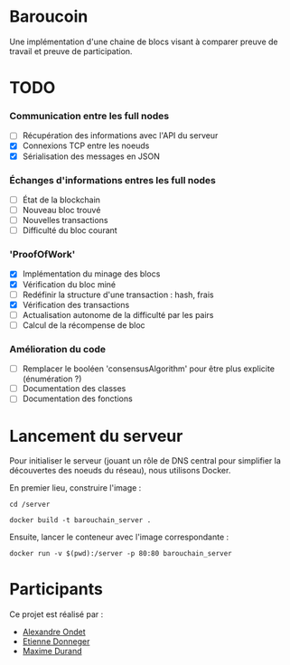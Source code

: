 # Baroucoin
Une implémentation d'une chaine de blocs visant à comparer preuve de travail et preuve de participation.

# TODO
### Communication entre les full nodes
- [ ] Récupération des informations avec l'API du serveur
- [x] Connexions TCP entre les noeuds
- [x] Sérialisation des messages en JSON
### Échanges d'informations entres les full nodes
- [ ] État de la blockchain
- [ ] Nouveau bloc trouvé
- [ ] Nouvelles transactions
- [ ] Difficulté du bloc courant
### 'ProofOfWork'
- [x] Implémentation du minage des blocs
- [x] Vérification du bloc miné
- [ ] Redéfinir la structure d'une transaction : hash, frais
- [X] Vérification des transactions
- [ ] Actualisation autonome de la difficulté par les pairs
- [ ] Calcul de la récompense de bloc
### Amélioration du code
- [ ] Remplacer le booléen 'consensusAlgorithm' pour être plus explicite (énumération ?)
- [ ] Documentation des classes
- [ ] Documentation des fonctions

# Lancement du serveur
Pour initialiser le serveur (jouant un rôle de DNS central pour simplifier la découvertes des noeuds du réseau), nous utilisons Docker.

En premier lieu, construire l'image :
```
cd /server
```
```
docker build -t barouchain_server .
```
Ensuite, lancer le conteneur avec l'image correspondante :
```
docker run -v $(pwd):/server -p 80:80 barouchain_server
```

# Participants
Ce projet est réalisé par :
- [Alexandre Ondet](https://github.com/AlexandreOndet)
- [Etienne Donneger](https://github.com/Krow10)
- [Maxime Durand](https://github.com/Maxim-Durand)